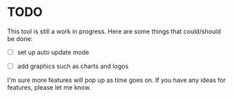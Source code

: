 # TODO

This tool is still a work in progress.
Here are some things that could/should be done:

- [ ] set up auto update mode
- [ ] add graphics such as charts and logos


I'm sure more features will pop up as time goes on.
If you have any ideas for features, please let me know.